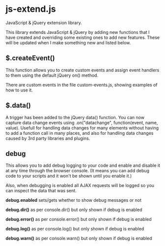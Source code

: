 js-extend.js
=

JavaScript & jQuery extension library.

This library extends JavaScript & jQuery by adding new functions that I have created and overriding some existing ones to add new features.  These will be updated when I make something new and listed below.


$.createEvent()
-
This function allows you to create custom events and assign event handlers to them using the default jQuery on() method.

There are custom events in the file custom-events.js, showing examples of how to use it.


$.data()
-
A trigger has been added to the jQuery data() function.  You can now capture data change events using .on("datachange", function(event, name, value).  Usefull for handling data changes for many elements without having to add a function call in many places, and also for handling data changes caused by 3rd party libraries and plugins.


debug
-
This allows you to add debug logging to your code and enable and disable it at any time through the browser console.  (It means you can add debug code to your scripts and it won't be shown until you enable it.)

Also, when debugging is enabled all AJAX requests will be logged so you can inspect the data that was sent.

**debug.enabled** sets/gets whether to show debug messages or not

**debug.dir()** as per console.dir() but only shown if debug is enabled

**debug.error()** as per console.error() but only shown if debug is enabled

**debug.log()** as per console.log() but only shown if debug is enabled

**debug.warn()** as per console.warn() but only shown if debug is enabled
